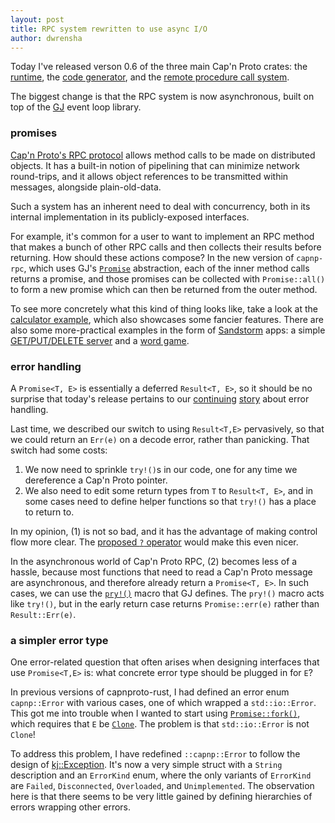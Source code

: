 ```yaml
---
layout: post
title: RPC system rewritten to use async I/O
author: dwrensha
---
```



Today I've released
verson 0.6 of the three main Cap'n Proto crates:
the [runtime](https://crates.io/crates/capnp/),
the [code generator](https://crates.io/crates/capnpc/),
and the [remote procedure call system](https://crates.io/crates/capnp-rpc/).

The biggest change is that the RPC system
is now asynchronous, built on top of the [GJ](https://crates.io/crates/gj/)
event loop library.

### promises

[Cap'n Proto's RPC protocol](https://capnproto.org/rpc.html)
allows method calls to be made on distributed objects.
It has a built-in notion of pipelining that can minimize network round-trips,
and it allows object references to be
transmitted within messages, alongside plain-old-data.

Such a system has an inherent need
to deal with concurrency,
both in its internal implementation in its publicly-exposed interfaces.

For example, it's common for a user to want to implement an
RPC method that makes a bunch of other RPC calls
and then collects their results
before returning.
How should these actions compose?
In the new version of `capnp-rpc`,
which uses GJ's [`Promise`](https://docs.rs/gj/0.2.0/gj/struct.Promise.html) abstraction,
each of the inner method calls
returns a promise,
and those promises can be collected with `Promise::all()`
to form a new promise which can then be returned from the outer method.

To see more concretely what this kind of thing looks like,
take a look at the
[calculator example](https://github.com/dwrensha/capnp-rpc-rust/tree/master/examples/calculator),
which also showcases some fancier features.
There are also some more-practical examples
in the form of [Sandstorm](https://sandstorm.io) apps:
a simple [GET/PUT/DELETE server](https://github.com/dwrensha/sandstorm-rawapi-example-rust)
and a [word game](https://github.com/dwrensha/acronymy).

### error handling

A `Promise<T, E>` is essentially a deferred `Result<T, E>`,
so it should be no surprise that
today's release pertains to
our [continuing]({{site.baseurl}}/2014/04/06/error-handling.html)
[story]({{site.baseurl}}/2015/03/21/error-handling-revisited.html)
about error handling.

Last time, we described our switch to using `Result<T,E>` pervasively,
so that we could return an `Err(e)` on a decode error,
rather than panicking.
That switch had some costs:

 1. We now need to sprinkle `try!()`s in our code, one for any time we dereference a Cap'n Proto pointer.
 2. We also need to edit some return types from `T` to `Result<T, E>`,
    and in some cases need to define helper functions so that `try!()` has a place to return to.

In my opinion, (1) is not so bad, and it has the advantage of making control flow more clear.
The [proposed `?` operator](https://github.com/rust-lang/rfcs/pull/243)
would make this even nicer.

In the asynchronous world of Cap'n Proto RPC,
(2) becomes less of a hassle, because
most functions that need to read a Cap'n Proto message
are asynchronous, and therefore already return a `Promise<T, E>`.
In such cases, we can use the [`pry!()`](https://docs.rs/gj/0.2.0/gj/macro.pry!.html)
macro that GJ defines. The `pry!()` macro acts like `try!()`, but in the early return case returns
`Promise::err(e)` rather than `Result::Err(e)`.

### a simpler error type

One error-related question that often arises when designing interfaces that use `Promise<T,E>` is:
what concrete error type should be plugged in for `E`?

In previous versions of capnproto-rust, I had defined an error enum `capnp::Error`
with various cases, one of which wrapped a `std::io::Error`.
This got me into trouble when I wanted to start using
[`Promise::fork()`](https://docs.rs/gj/0.2.0/gj/struct.Promise.html#method.fork),
which requires that `E` be [`Clone`](https://doc.rust-lang.org/stable/std/clone/trait.Clone.html).
The problem is that `std::io::Error` is not `Clone`!

To address this problem, I have redefined `::capnp::Error` to follow the design of
[kj::Exception](https://github.com/sandstorm-io/capnproto/blob/master/c%2B%2B/src/kj/exception.h).
It's now a very simple struct with a `String` description and an `ErrorKind` enum,
where the only variants of
`ErrorKind` are `Failed`, `Disconnected`, `Overloaded`, and `Unimplemented`.
The observation here is that there seems to be very little gained by
defining hierarchies of errors wrapping other errors.
